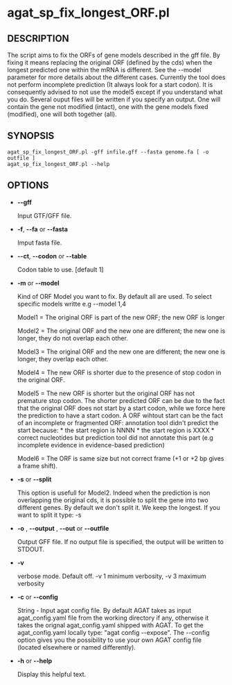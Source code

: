 # agat\_sp\_fix\_longest\_ORF.pl

## DESCRIPTION

The script aims to fix the ORFs of gene models described in the gff file.
By fixing it means replacing the original ORF (defined by the cds)
when the longest predicted one within the mRNA is different. See the --model parameter
for more details about the different cases. Currently the tool does not perform
incomplete prediction (It always look for a start codon). It is consequently advised
to not use the model5 except if you understand what you do.
Several ouput files will be written if you specify an output.
One will contain the gene not modified (intact), one with the gene models fixed (modified),
one will both together (all).

## SYNOPSIS

```
agat_sp_fix_longest_ORF.pl -gff infile.gff --fasta genome.fa [ -o outfile ]
agat_sp_fix_longest_ORF.pl --help
```

## OPTIONS

- **--gff**

    Input GTF/GFF file.

- **-f**, **--fa** or **--fasta**

    Imput fasta file.

- **--ct**, **--codon** or **--table**

    Codon table to use. \[default 1\]

- **-m** or **--model**

    Kind of ORF Model you want to fix. By default all are used. To select specific models writte e.g --model 1,4

    Model1 = The original ORF is part of the new ORF; the new ORF is longer

    Model2 = The original ORF and the new one are different; the new one is longer, they do not overlap each other.

    Model3 = The original ORF and the new one are different; the new one is longer, they overlap each other.

    Model4 = The new ORF is shorter due to the presence of stop codon in the original ORF.

    Model5 = The new ORF is shorter but the original ORF has not premature stop codon.
             The shorter predicted ORF can be due to the fact that the original ORF does not start by a start codon,
    				 while we force here the prediction to have a start codon.
    				 A ORF wihtout start can be the fact of an incomplete or fragmented ORF:
    				 annotation tool didn't predict the start because:
    				 \* the start region is NNNN
    				 \* the start region is XXXX
    				 \* correct nucleotides but prediction tool did not annotate this part (e.g incomplete evidence in evidence-based prediction)

    Model6 = The ORF is same size but not correct frame (+1 or +2 bp gives a frame shift).

- **-s** or **--split**

    This option is usefull for Model2. Indeed when the prediction is non overlapping the original cds, it is possible to split the gene into two different genes. By default we don't split it.
    We keep the longest. If you want to split it type: -s

- **-o** , **--output** , **--out** or **--outfile**

    Output GFF file.  If no output file is specified, the output will be
    written to STDOUT.

- **-v**

    verbose mode. Default off. -v 1 minimum verbosity, -v 3 maximum verbosity

- **-c** or **--config**

    String - Input agat config file. By default AGAT takes as input agat_config.yaml file from the working directory if any,
    otherwise it takes the orignal agat_config.yaml shipped with AGAT. To get the agat_config.yaml locally type: "agat config --expose".
    The --config option gives you the possibility to use your own AGAT config file (located elsewhere or named differently).

- **-h** or **--help**

    Display this helpful text.

